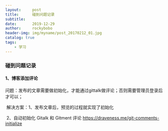 ```yaml
---
layout:     post
title:      碰到问题记录
subtitle:   
date:       2019-12-29
author:     rockybobo
header-img: img/myname/post_20170212_01.jpg
catalog: true
tags:
    - 学习
---
```


### 碰到问题记录

####  1、博客添加评论

​       问题：发布的文章需要做初始化，才能通过gittalk做评论；否则需要管理员登录后才可以；

​       解决方案：1、发布文章后，预览的过程就实现了初始化

​                          2、自动初始化 Gitalk 和 Gitment 评论  https://draveness.me/git-comments-initialize



